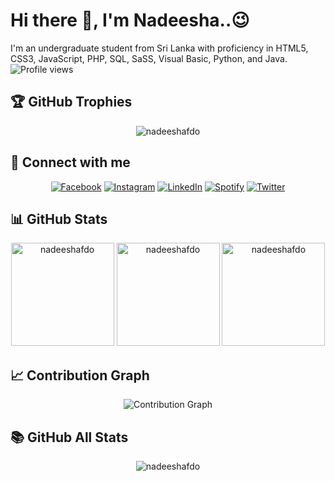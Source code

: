 # Hi there 👋, I'm Nadeesha..😉

I'm an undergraduate student from Sri Lanka with proficiency in HTML5, CSS3, JavaScript, PHP, SQL, SaSS, Visual Basic, Python, and Java.  
![Profile views](https://komarev.com/ghpvc/?username=nadeeshafdo&label=Profile%20views&color=0e75b6&style=flat)

## 🏆 GitHub Trophies

<p align="center">
  <img src='https://github-profile-trophy.vercel.app/?username=nadeeshafdo&theme=onedark' alt='nadeeshafdo'>
</p>

## 🔗 Connect with me

<p align="center">
  <a href="https://www.facebook.com/profile.php?id=100072737604608&mibextid=ZbWKwL" target="_blank"><img src="https://img.shields.io/badge/Facebook-%231877F2.svg?&style=for-the-badge&logo=facebook&logoColor=white" alt="Facebook"></a>
  <a href="https://www.instagram.com/nadeesha_igneshius/" target="_blank"><img src="https://img.shields.io/badge/Instagram-%23E4405F.svg?&style=for-the-badge&logo=instagram&logoColor=white" alt="Instagram"></a>
  <a href="https://www.linkedin.com/in/nadeesha-fernando-7980141bb" target="_blank"><img src="https://img.shields.io/badge/LinkedIn-%230077B5.svg?&style=for-the-badge&logo=linkedin&logoColor=white" alt="LinkedIn"></a>
  <a href="https://open.spotify.com/user/31daycwk5datuv5g7nyr4lo3fmtu?si=2dba23d38b8e4711" target="_blank"><img src="https://img.shields.io/badge/Spotify-%231ED760.svg?&style=for-the-badge&logo=spotify&logoColor=white" alt="Spotify"></a>
  <a href="https://twitter.com/Nadeesh78909401" target="_blank"><img src='https://img.shields.io/badge/Twitter-%231DA1F2.svg?&style=for-the-badge&logo=twitter&logoColor=white' alt='Twitter'></a>
</p>

## 📊 GitHub Stats

<p align="center">
  <img src='https://github-readme-stats.vercel.app/api/top-langs?username=nadeeshafdo&show_icons=true&locale=en&layout=compact&theme=onedark' alt='nadeeshafdo' height='165'>
  <img src='https://github-readme-stats.vercel.app/api?username=nadeeshafdo&show_icons=true&locale=en&theme=onedark' alt='nadeeshafdo' height='165'>
  <img src='https://github-readme-streak-stats.herokuapp.com/?user=nadeeshafdo&theme=onedark' alt='nadeeshafdo' height='165'>
</p>

## 📈 Contribution Graph

<p align="center">
  <img src='https://github-readme-activity-graph.vercel.app/graph?username=nadeeshafdo&bg_color=1a1b27&color=37bcf6&line=0e75b6&point=ffffff&area=true&hide_border=true' alt='Contribution Graph'>
</p>

## 📚 GitHub All Stats

<p align="center">
  <img src='https://myreadme.vercel.app/api/embed/nadeeshafdo?panels=userstatistics,toprepositories,toplanguages,commitgraph' alt='nadeeshafdo'>
</p>
